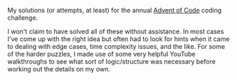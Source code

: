 My solutions (or attempts, at least) for the annual [Advent of Code](https://adventofcode.com/) coding challenge.

I won't claim to have solved all of these without assistance. In most cases I've come up with the right idea but often had to look for hints when it came to dealing with edge cases, time complexity issues, and the like. For some of the harder puzzles, I made use of some very helpful YouTube walkthroughs to see what sort of logic/structure was necessary before working out the details on my own.
